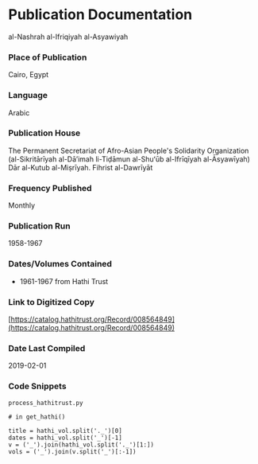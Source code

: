 # Publication Documentation
al-Nashrah al-Ifriqiyah al-Asyawiyah

### Place of Publication
Cairo, Egypt

### Language
Arabic

### Publication House
The Permanent Secretariat of Afro-Asian People's Solidarity Organization
(al-Sikritārīyah al-Dāʼimah li-Tiḍāmun al-Shuʻūb al-Ifrīqīyah al-Āsyawīyah)
Dār al-Kutub al-Miṣrīyah. Fihrist al-Dawrīyāt
### Frequency Published
Monthly

### Publication Run
1958-1967

### Dates/Volumes Contained
- 1961-1967 from Hathi Trust

### Link to Digitized Copy
[https://catalog.hathitrust.org/Record/008564849](https://catalog.hathitrust.org/Record/008564849)

### Date Last Compiled
2019-02-01

### Code Snippets
`process_hathitrust.py`
```
# in get_hathi()

title = hathi_vol.split('._')[0]
dates = hathi_vol.split('_')[-1]
v = ('_').join(hathi_vol.split('._')[1:])
vols = ('_').join(v.split('_')[:-1])
              
```